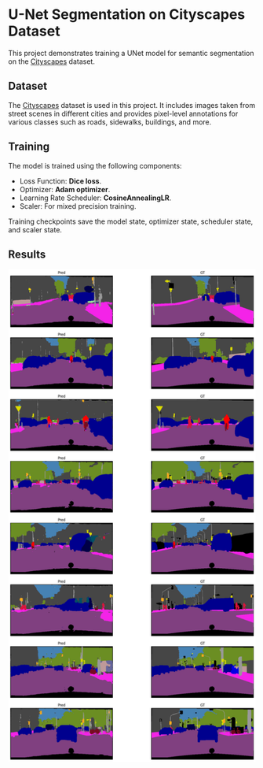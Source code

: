 # U-Net Segmentation on Cityscapes Dataset

This project demonstrates training a UNet model for semantic segmentation on the [Cityscapes](https://www.cityscapes-dataset.com/) dataset.

## Dataset

The [Cityscapes](https://www.cityscapes-dataset.com/) dataset is used in this project. It includes images taken from street scenes in different cities and provides pixel-level annotations for various classes such as roads, sidewalks, buildings, and more.

## Training

The model is trained using the following components:

- Loss Function: **Dice loss**.
- Optimizer: **Adam optimizer**.
- Learning Rate Scheduler: **CosineAnnealingLR**.
- Scaler: For mixed precision training.

Training checkpoints save the model state, optimizer state, scheduler state, and scaler state.

## Results

![Results](images/output.png)
